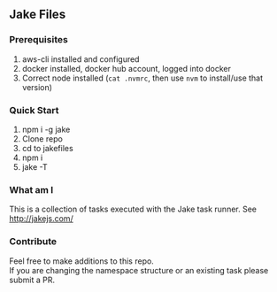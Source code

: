 ## Jake Files

### Prerequisites
1. aws-cli installed and configured
2. docker installed, docker hub account, logged into docker
3. Correct node installed (`cat .nvmrc`, then use `nvm` to install/use that version)

### Quick Start
1. npm i -g jake 
2. Clone repo
3. cd to jakefiles
4. npm i
5. jake -T

### What am I
This is a collection of tasks executed with the Jake task runner. See http://jakejs.com/

### Contribute
Feel free to make additions to this repo.  
If you are changing the namespace structure or an existing task please submit a PR.
